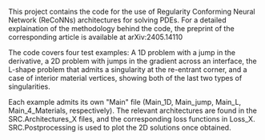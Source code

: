 This project contains the code for the use of Regularity Conforming Neural Network (ReCoNNs) architectures for solving PDEs. For a detailed explaination of the methodology behind the code, the preprint of the corresponding article is available at arXiv:2405.14110

The code covers four test examples: A 1D problem with a jump in the derivative, a 2D problem with jumps in the gradient across an interface, the L-shape problem that admits a singularity at the re-entrant corner, and a case of interior material vertices, showing both of the last two types of singularities. 

Each example admits its own "Main" file (Main_1D, Main_jump, Main_L, Main_4_Materials, respectively). The relevant architectures are found in the SRC.Architectures_X files, and the corresponding loss functions in Loss_X. SRC.Postprocessing is used to plot the 2D solutions once obtained. 
